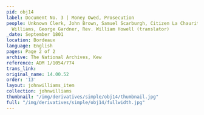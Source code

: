 ```yaml
---
pid: obj14
label: Document No. 3 | Money Owed, Prosecution
people: Unknown Clerk, John Brown, Samuel Scarburgh, Citizen La Chauritiere, John
  Williams, George Gardner, Rev. William Howell (translator)
_date: September 1801
location: Bordeaux
language: English
pages: Page 2 of 2
archive: The National Archives, Kew
reference: ADM 1/1054/774
trans_link:
original_name: 14.00.52
order: '13'
layout: johnwilliams_item
collection: johnwilliams
thumbnail: "/img/derivatives/simple/obj14/thumbnail.jpg"
full: "/img/derivatives/simple/obj14/fullwidth.jpg"
---
```

